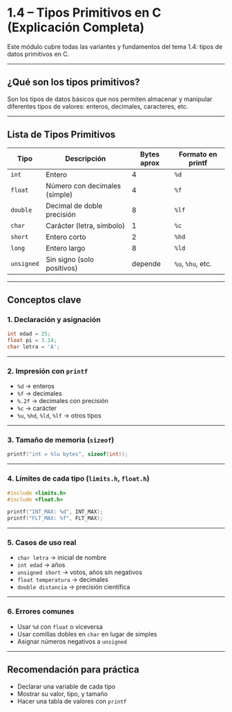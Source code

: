 
# 1.4 – Tipos Primitivos en C (Explicación Completa)

Este módulo cubre todas las variantes y fundamentos del tema 1.4: tipos de datos primitivos en C.

---

## ¿Qué son los tipos primitivos?

Son los tipos de datos básicos que nos permiten almacenar y manipular diferentes tipos de valores: enteros, decimales, caracteres, etc.

---

## Lista de Tipos Primitivos

| Tipo       | Descripción                   | Bytes aprox | Formato en printf |
|------------|-------------------------------|-------------|-------------------|
| `int`      | Entero                        | 4           | `%d`              |
| `float`    | Número con decimales (simple) | 4           | `%f`              |
| `double`   | Decimal de doble precisión    | 8           | `%lf`             |
| `char`     | Carácter (letra, símbolo)     | 1           | `%c`              |
| `short`    | Entero corto                  | 2           | `%hd`             |
| `long`     | Entero largo                  | 8           | `%ld`             |
| `unsigned` | Sin signo (solo positivos)    | depende     | `%u`, `%hu`, etc. |

---

## Conceptos clave

### 1. Declaración y asignación
```c
int edad = 25;
float pi = 3.14;
char letra = 'A';
```

---

### 2. Impresión con `printf`
- `%d` → enteros
- `%f` → decimales
- `%.2f` → decimales con precisión
- `%c` → carácter
- `%u`, `%hd`, `%ld`, `%lf` → otros tipos

---

### 3. Tamaño de memoria (`sizeof`)
```c
printf("int = %lu bytes", sizeof(int));
```

---

### 4. Límites de cada tipo (`limits.h`, `float.h`)
```c
#include <limits.h>
#include <float.h>

printf("INT_MAX: %d", INT_MAX);
printf("FLT_MAX: %f", FLT_MAX);
```

---

### 5. Casos de uso real
- `char letra` → inicial de nombre
- `int edad` → años
- `unsigned short` → votos, años sin negativos
- `float temperatura` → decimales
- `double distancia` → precisión científica

---

### 6. Errores comunes
- Usar `%d` con `float` o viceversa
- Usar comillas dobles en `char` en lugar de simples
- Asignar números negativos a `unsigned`

---

## Recomendación para práctica

- Declarar una variable de cada tipo
- Mostrar su valor, tipo, y tamaño
- Hacer una tabla de valores con `printf`
